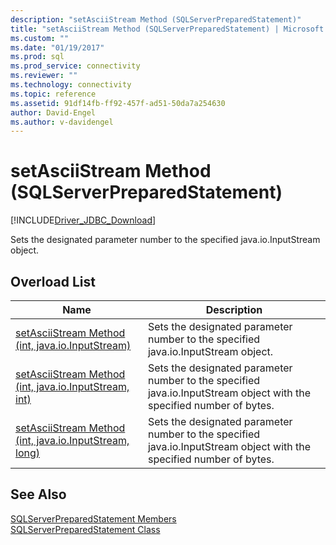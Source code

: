 ```yaml
---
description: "setAsciiStream Method (SQLServerPreparedStatement)"
title: "setAsciiStream Method (SQLServerPreparedStatement) | Microsoft Docs"
ms.custom: ""
ms.date: "01/19/2017"
ms.prod: sql
ms.prod_service: connectivity
ms.reviewer: ""
ms.technology: connectivity
ms.topic: reference
ms.assetid: 91df14fb-ff92-457f-ad51-50da7a254630
author: David-Engel
ms.author: v-davidengel
---
```

# setAsciiStream Method (SQLServerPreparedStatement)
[!INCLUDE[Driver_JDBC_Download](../../../includes/driver_jdbc_download.md)]

  Sets the designated parameter number to the specified java.io.InputStream object.  
  
## Overload List  
  
|Name|Description|  
|----------|-----------------|  
|[setAsciiStream Method &#40;int, java.io.InputStream&#41;](../../../connect/jdbc/reference/setasciistream-method-int-java-io-inputstream.md)|Sets the designated parameter number to the specified java.io.InputStream object.|  
|[setAsciiStream Method &#40;int, java.io.InputStream, int&#41;](../../../connect/jdbc/reference/setasciistream-method-int-java-io-inputstream-int.md)|Sets the designated parameter number to the specified java.io.InputStream object with the specified number of bytes.|  
|[setAsciiStream Method &#40;int, java.io.InputStream, long&#41;](../../../connect/jdbc/reference/setasciistream-method-int-java-io-inputstream-long.md)|Sets the designated parameter number to the specified  java.io.InputStream object with the specified number of bytes.|  
  
## See Also  
 [SQLServerPreparedStatement Members](../../../connect/jdbc/reference/sqlserverpreparedstatement-members.md)   
 [SQLServerPreparedStatement Class](../../../connect/jdbc/reference/sqlserverpreparedstatement-class.md)  
  
  
